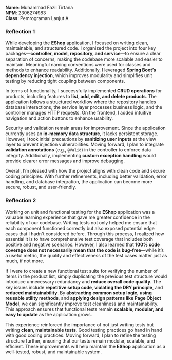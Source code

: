 **Name**: Muhammad Fazil Tirtana  
**NPM**: 2306274983  
**Class**: Pemrograman Lanjut A  

### Reflection 1  

While developing the **EShop** application, I focused on writing clean, maintainable, and structured code. I organized the project into four key packages—**controller, model, repository, and service**—to ensure a clear separation of concerns, making the codebase more scalable and easier to maintain. Meaningful naming conventions were used for classes and methods to enhance readability. Additionally, I leveraged **Spring Boot’s dependency injection**, which improves modularity and simplifies unit testing by reducing tight coupling between components.  

In terms of functionality, I successfully implemented **CRUD operations** for products, including features to **list, add, edit, and delete products**. The application follows a structured workflow where the repository handles database interactions, the service layer processes business logic, and the controller manages HTTP requests. On the frontend, I added intuitive navigation and action buttons to enhance usability.  

Security and validation remain areas for improvement. Since the application currently uses an **in-memory data structure**, it lacks persistent storage. However, I took initial precautions by **sanitizing user inputs** at the view layer to prevent injection vulnerabilities. Moving forward, I plan to integrate **validation annotations** (e.g., `@Valid`) in the controller to enforce data integrity. Additionally, implementing **custom exception handling** would provide clearer error messages and improve debugging.  

Overall, I’m pleased with how the project aligns with clean code and secure coding principles. With further refinements, including better validation, error handling, and database integration, the application can become more secure, robust, and user-friendly.

### Reflection 2

Working on unit and functional testing for the **EShop** application was a valuable learning experience that gave me greater confidence in the reliability of our codebase. Writing tests not only helped me ensure that each component functioned correctly but also exposed potential edge cases that I hadn't considered before. Through this process, I realized how essential it is to have comprehensive test coverage that includes both positive and negative scenarios. However, I also learned that **100% code coverage does not necessarily mean that the code is bug-free**—while it’s a useful metric, the quality and effectiveness of the test cases matter just as much, if not more.

If I were to create a new functional test suite for verifying the number of items in the product list, simply duplicating the previous test structure would introduce unnecessary redundancy and **reduce overall code quality**. The key issues include **repetitive setup code**, **violating the DRY principle**, and **reduced maintainability**. By **abstracting common setup logic**, **using reusable utility methods**, and **applying design patterns like Page Object Model**, we can significantly improve test cleanliness and maintainability. This approach ensures that functional tests remain **scalable, modular, and easy to update** as the application grows.

This experience reinforced the importance of not just writing tests but writing **clean, maintainable tests**. Good testing practices go hand in hand with good coding practices. Moving forward, I plan to refine the testing structure further, ensuring that our tests remain modular, scalable, and efficient. These improvements will help maintain the **EShop** application as a well-tested, robust, and maintainable system.